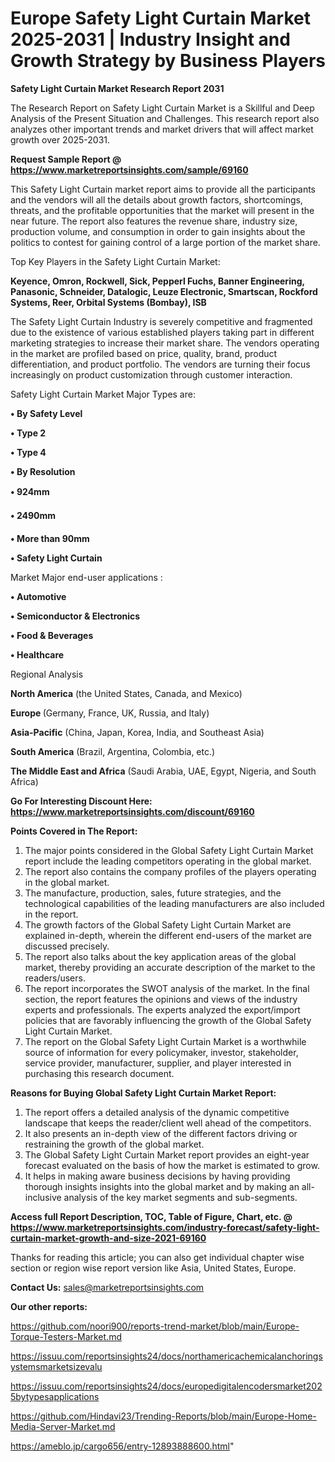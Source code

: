 # Europe Safety Light Curtain Market 2025-2031 | Industry Insight and Growth Strategy by Business Players

<strong>Safety Light Curtain Market Research Report 2031</strong>

The Research Report on Safety Light Curtain Market is a Skillful and Deep Analysis of the Present Situation and Challenges. This research report also analyzes other important trends and market drivers that will affect market growth over 2025-2031.

<strong>Request Sample Report @ <a href=https://www.marketreportsinsights.com/sample/69160>https://www.marketreportsinsights.com/sample/69160</a></strong>

This Safety Light Curtain market report aims to provide all the participants and the vendors will all the details about growth factors, shortcomings, threats, and the profitable opportunities that the market will present in the near future. The report also features the revenue share, industry size, production volume, and consumption in order to gain insights about the politics to contest for gaining control of a large portion of the market share.

Top Key Players in the Safety Light Curtain Market:

<strong>Keyence, Omron, Rockwell, Sick, Pepperl Fuchs, Banner Engineering, Panasonic, Schneider, Datalogic, Leuze Electronic, Smartscan, Rockford Systems, Reer, Orbital Systems (Bombay), ISB</strong>

The Safety Light Curtain Industry is severely competitive and fragmented due to the existence of various established players taking part in different marketing strategies to increase their market share. The vendors operating in the market are profiled based on price, quality, brand, product differentiation, and product portfolio. The vendors are turning their focus increasingly on product customization through customer interaction.

Safety Light Curtain Market Major Types are:

<strong>• By Safety Level

• Type 2

• Type 4

• By Resolution

• 924mm

• 2490mm

• More than 90mm

• Safety Light Curtain</strong>

Market Major end-user applications :

<strong>• Automotive

• Semiconductor & Electronics

• Food & Beverages

• Healthcare</strong>

Regional Analysis

</u><strong><b>North America</b></strong> (the United States, Canada, and Mexico)

<strong><b>Europe </b></strong>(Germany, France, UK, Russia, and Italy)

<strong><b>Asia-Pacific</b></strong> (China, Japan, Korea, India, and Southeast Asia)

<strong><b>South America</b></strong> (Brazil, Argentina, Colombia, etc.)

<strong><b>The Middle East and Africa</b></strong> (Saudi Arabia, UAE, Egypt, Nigeria, and South Africa)

<strong>Go For Interesting Discount Here: <a href=https://www.marketreportsinsights.com/discount/69160>https://www.marketreportsinsights.com/discount/69160</a></strong>

<strong>Points Covered in The Report:</strong>
<ol>
  <li>The major points considered in the Global Safety Light Curtain Market report include the leading competitors operating in the global market.</li>
  <li>The report also contains the company profiles of the players operating in the global market.</li>
  <li>The manufacture, production, sales, future strategies, and the technological capabilities of the leading manufacturers are also included in the report.</li>
  <li>The growth factors of the Global Safety Light Curtain Market are explained in-depth, wherein the different end-users of the market are discussed precisely.</li>
  <li>The report also talks about the key application areas of the global market, thereby providing an accurate description of the market to the readers/users.</li>
  <li>The report incorporates the SWOT analysis of the market. In the final section, the report features the opinions and views of the industry experts and professionals. The experts analyzed the export/import policies that are favorably influencing the growth of the Global Safety Light Curtain Market.</li>
  <li>The report on the Global Safety Light Curtain Market is a worthwhile source of information for every policymaker, investor, stakeholder, service provider, manufacturer, supplier, and player interested in purchasing this research document.</li>
</ol>
<strong>Reasons for Buying Global Safety Light Curtain Market Report:</strong>

<ol>
  <li>The report offers a detailed analysis of the dynamic competitive landscape that keeps the reader/client well ahead of the competitors.</li>
  <li>It also presents an in-depth view of the different factors driving or restraining the growth of the global market.</li>
  <li>The Global Safety Light Curtain Market report provides an eight-year forecast evaluated on the basis of how the market is estimated to grow.</li>
  <li>It helps in making aware business decisions by having providing thorough insights insights into the global market and by making an all-inclusive analysis of the key market segments and sub-segments.</li>
</ol>
<strong>Access full Report Description, TOC, Table of Figure, Chart, etc. @ <a href=https://www.marketreportsinsights.com/industry-forecast/safety-light-curtain-market-growth-and-size-2021-69160>https://www.marketreportsinsights.com/industry-forecast/safety-light-curtain-market-growth-and-size-2021-69160</a></strong>


Thanks for reading this article; you can also get individual chapter wise section or region wise report version like Asia, United States, Europe.

<strong>Contact Us:</strong>
sales@marketreportsinsights.com

<strong>Our other reports:</strong>

<a href=https://github.com/noori900/reports-trend-market/blob/main/Europe-Torque-Testers-Market.md>https://github.com/noori900/reports-trend-market/blob/main/Europe-Torque-Testers-Market.md</a>

<a href=https://issuu.com/reportsinsights24/docs/northamericachemicalanchoringsystemsmarketsizevalu>https://issuu.com/reportsinsights24/docs/northamericachemicalanchoringsystemsmarketsizevalu</a>

<a href=https://issuu.com/reportsinsights24/docs/europedigitalencodersmarket2025bytypesapplications>https://issuu.com/reportsinsights24/docs/europedigitalencodersmarket2025bytypesapplications</a>

<a href=https://github.com/Hindavi23/Trending-Reports/blob/main/Europe-Home-Media-Server-Market.md>https://github.com/Hindavi23/Trending-Reports/blob/main/Europe-Home-Media-Server-Market.md</a>

<a href=https://ameblo.jp/cargo656/entry-12893888600.html>https://ameblo.jp/cargo656/entry-12893888600.html</a>"
